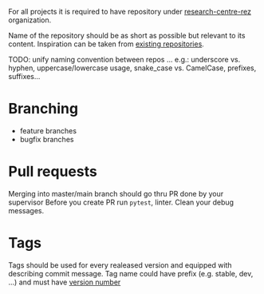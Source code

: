 For all projects it is required to have repository under [research-centre-rez](https://github.com/research-centre-rez) organization. 

Name of the repository should be as short as possible but relevant to its content. Inspiration can be taken from [existing repositories](https://github.com/orgs/research-centre-rez/repositories).

TODO: unify naming convention between repos ... e.g.: underscore vs. hyphen, uppercase/lowercase usage, snake_case vs. CamelCase, prefixes, suffixes...

# Branching
- feature branches
- bugfix branches

# Pull requests
Merging into master/main branch should go thru PR done by your supervisor
Before you create PR run `pytest`, linter. Clean your debug messages.

# Tags
Tags should be used for every realeased version and equipped with describing commit message.
Tag name could have prefix (e.g. stable, dev, ...) and must have [version number](https://semver.org)
